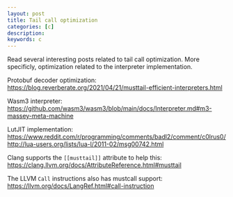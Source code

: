 ```yaml
---
layout: post
title: Tail call optimization
categories: [c]
description:
keywords: c
---
```


Read several interesting posts related to tail call optimization.
More specificly, optimization related to the interpreter implementation.

Protobuf decoder optimization:
<https://blog.reverberate.org/2021/04/21/musttail-efficient-interpreters.html>

Wasm3 interpreter:
<https://github.com/wasm3/wasm3/blob/main/docs/Interpreter.md#m3-massey-meta-machine>

LutJIT implementation:
<https://www.reddit.com/r/programming/comments/badl2/comment/c0lrus0/>
<http://lua-users.org/lists/lua-l/2011-02/msg00742.html>


Clang supports the `[[musttail]]` attribute to help this:
<https://clang.llvm.org/docs/AttributeReference.html#musttail>


The LLVM `Call` instructions also has mustcall support:
<https://llvm.org/docs/LangRef.html#call-instruction>

